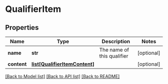 # QualifierItem

## Properties
Name | Type | Description | Notes
------------ | ------------- | ------------- | -------------
**name** | **str** | The name of this qualifier | [optional] 
**content** | [**list[QualifierItemContent]**](QualifierItemContent.md) |  | [optional] 

[[Back to Model list]](../README.md#documentation-for-models) [[Back to API list]](../README.md#documentation-for-api-endpoints) [[Back to README]](../README.md)

